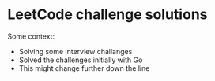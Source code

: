 # LeetCode challenge solutions


Some context:
* Solving some interview challanges
* Solved the challenges initially with Go
* This might change further down the line
